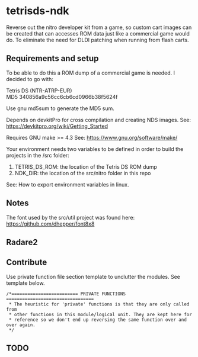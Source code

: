 # tetrisds-ndk

Reverse out the nitro developer kit from a game, so custom cart images can be created
that can accesses ROM data just like a commercial game would do. To eliminate the
need for DLDI patching when running from flash carts.

## Requirements and setup

To be able to do this a ROM dump of a commercial game is needed. I decided to
go with:

Tetris DS (NTR-ATRP-EUR)  
MD5 340856a9c56cc6cb6cd0966b38f5624f

Use gnu md5sum to generate the MD5 sum.

Depends on devkitPro for cross compilation and creating NDS images.
See: https://devkitpro.org/wiki/Getting_Started

Requires GNU make >= 4.3
See: https://www.gnu.org/software/make/

Your environment needs two variables to be defined in order to build the
projects in the /src folder:

1. TETRIS_DS_ROM: the location of the Tetris DS ROM dump
2. NDK_DIR: the location of the src/nitro folder in this repo

See: How to export environment variables in linux.

## Notes

The font used by the src/util project was found here: https://github.com/dhepper/font8x8

## Radare2

## Contribute

Use private function file section template to unclutter the modules. See template below.
```
/*========================= PRIVATE FUNCTIONS =================================
 * The heuristic for 'private' functions is that they are only called from
 * other functions in this module/logical unit. They are kept here for
 * reference so we don't end up reversing the same function over and over again.
 */
```

## TODO
